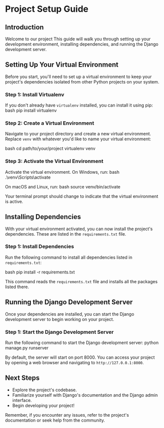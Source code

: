 # Project Setup Guide

## Introduction

Welcome to our project This guide will walk you through setting up your development environment, installing dependencies, and running the Django development server.

## Setting Up Your Virtual Environment

Before you start, you'll need to set up a virtual environment to keep your project's dependencies isolated from other Python projects on your system.

### Step 1: Install Virtualenv

If you don't already have `virtualenv` installed, you can install it using pip:
bash pip install virtualenv


### Step 2: Create a Virtual Environment

Navigate to your project directory and create a new virtual environment. Replace `venv` with whatever you'd like to name your virtual environment:

bash cd path/to/your/project virtualenv venv

### Step 3: Activate the Virtual Environment

Activate the virtual environment. On Windows, run:
bash .\venv\Scripts\activate

On macOS and Linux, run:
bash source venv/bin/activate

Your terminal prompt should change to indicate that the virtual environment is active.


## Installing Dependencies

With your virtual environment activated, you can now install the project's dependencies. These are listed in the `requirements.txt` file.

### Step 1: Install Dependencies

Run the following command to install all dependencies listed in `requirements.txt`:

bash pip install -r requirements.txt


This command reads the `requirements.txt` file and installs all the packages listed there.

## Running the Django Development Server

Once your dependencies are installed, you can start the Django development server to begin working on your project.

### Step 1: Start the Django Development Server

Run the following command to start the Django development server:
python manage.py runserver

By default, the server will start on port 8000. You can access your project by opening a web browser and navigating to `http://127.0.0.1:8000`.

## Next Steps

- Explore the project's codebase.
- Familiarize yourself with Django's documentation and the Django admin interface.
- Begin developing your project!

Remember, if you encounter any issues, refer to the project's documentation or seek help from the community.
